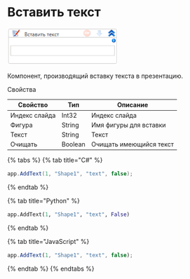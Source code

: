 # Вставить текст

![](<../../../.gitbook/assets/image (452).png>)



Компонент, производящий вставку текста в презентацию.

Свойства

| Свойство      | Тип     | Описание                |
| ------------- | ------- | ----------------------- |
| Индекс слайда | Int32   | Индекс слайда           |
| Фигура        | String  | Имя фигуры для вставки  |
| Текст         | String  | Текст                   |
| Очищать       | Boolean | Очищать имеющийся текст |

{% tabs %}
{% tab title="C#" %}
```csharp
app.AddText(1, "Shape1", "text", false);
```
{% endtab %}

{% tab title="Python" %}
```python
app.AddText(1, "Shape1", "text", False)
```
{% endtab %}

{% tab title="JavaScript" %}
```javascript
app.AddText(1, "Shape1", "text", false);
```
{% endtab %}
{% endtabs %}
